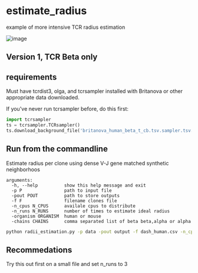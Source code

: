 # estimate_radius

example of more intensive TCR radius estimation 

![image](https://user-images.githubusercontent.com/46639063/160673001-debde1b6-8a68-4194-a143-609f38a1b583.png)


## Version 1, TCR Beta only

## requirements 

Must have tcrdist3, olga, and tcrsampler installed with Britanova or other appropriate data downloaded.

If you've never run tcrsampler before, do this first:

```python
import tcrsampler 
ts = tcrsampler.TCRsampler()
ts.download_background_file('britanova_human_beta_t_cb.tsv.sampler.tsv.zip')
```

## Run from the commandline

Estimate radius per clone using dense V-J gene matched synthetic neighborhoos

```
arguments:
  -h, --help          show this help message and exit
  -p P                path to input file
  -pout POUT          path to store outputs
  -f F                filename clones file
  -n_cpus N_CPUS      availale cpus to distribute
  -n_runs N_RUNS      number of times to estimate ideal radius
  -organism ORGANISM  human or mouse
  -chains CHAINS      comma separated list of beta beta,alpha or alpha
```

```bash
python radii_estimation.py -p data -pout output -f dash_human.csv -n_cpus 2 -n_runs 10 -organism human -chains beta
```

## Recommedations 

Try this out first on a small file and set n_runs to 3
